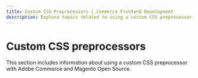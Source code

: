 ```yaml
---
title: Custom CSS Preprocessors | Commerce Frontend Development
description: Explore topics related to using a custom CSS preprocessor with Adobe Commerce and Magento Open Source frontends.
---
```


# Custom CSS preprocessors

This section includes information about using a custom CSS preprocessor with Adobe Commerce and Magento Open Source.
